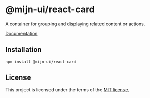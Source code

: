 # @mijn-ui/react-card

A container for grouping and displaying related content or actions.

[Documentation](https://mijn-ui.vercel.app/react/docs/components/card)

## Installation

```sh
npm install @mijn-ui/react-card
```

## License

This project is licensed under the terms of the [MIT license.](https://github.com/mijn-ui/mijn-ui-react/blob/main/LICENSE)
